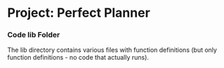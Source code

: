 # Project: Perfect Planner
### Code lib Folder

The lib directory contains various files with function definitions (but only function definitions - no code that actually runs).

